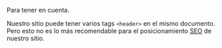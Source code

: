Para tener en cuenta.

Nuestro sitio puede tener varios tags `<header>` en el mismo documento. Pero esto no es lo más recomendable para el posicionamiento [SEO](https://es.wikipedia.org/wiki/Posicionamiento_en_buscadores) de nuestro sitio.